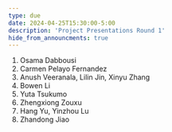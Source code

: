 ```yaml
---
type: due
date: 2024-04-25T15:30:00-5:00
description: 'Project Presentations Round 1'
hide_from_announcments: true
---
```


1. Osama Dabbousi
2. Carmen Pelayo Fernandez
3. Anush Veeranala, Lilin Jin, Xinyu Zhang
4. Bowen Li
5. Yuta Tsukumo
6. Zhengxiong Zouxu
7. Hang Yu, Yinzhou Lu
8. Zhandong Jiao
